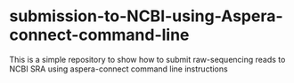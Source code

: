 # submission-to-NCBI-using-Aspera-connect-command-line
This is a simple repository to show how to submit raw-sequencing reads to NCBI SRA using aspera-connect command line instructions

